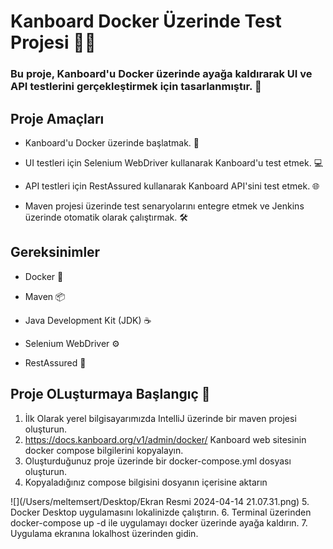 # Kanboard Docker Üzerinde Test Projesi 📌📌

### Bu proje, Kanboard'u Docker üzerinde ayağa kaldırarak UI ve API testlerini gerçekleştirmek için tasarlanmıştır. 🚀

## Proje Amaçları

* Kanboard'u Docker üzerinde başlatmak. 🐳

* UI testleri için Selenium WebDriver kullanarak Kanboard'u test etmek. 💻

* API testleri için RestAssured kullanarak Kanboard API'sini test etmek. 🌐

* Maven projesi üzerinde test senaryolarını entegre etmek ve Jenkins üzerinde otomatik olarak çalıştırmak. 🛠️

## Gereksinimler

* Docker 🐋

* Maven 📦

* Java Development Kit (JDK) ☕

* Selenium WebDriver ⚙️

* RestAssured 🌟

## Proje OLuşturmaya Başlangıç 🚀
1. İlk Olarak yerel bilgisayarımızda IntelliJ üzerinde bir maven projesi oluşturun.
2. https://docs.kanboard.org/v1/admin/docker/ Kanboard web sitesinin docker
compose bilgilerini kopyalayın.
3. Oluşturduğunuz proje üzerinde bir docker-compose.yml dosyası oluşturun.
4. Kopyaladığınız compose bilgisini dosyanın içerisine aktarın

![](/Users/meltemsert/Desktop/Ekran Resmi 2024-04-14 21.07.31.png)
5. Docker Desktop uygulamasını lokalinizde çalıştırın.
6. Terminal üzerinden docker-compose up -d ile uygulamayı docker üzerinde ayağa kaldırın.
7. Uygulama ekranına lokalhost üzerinden gidin.


